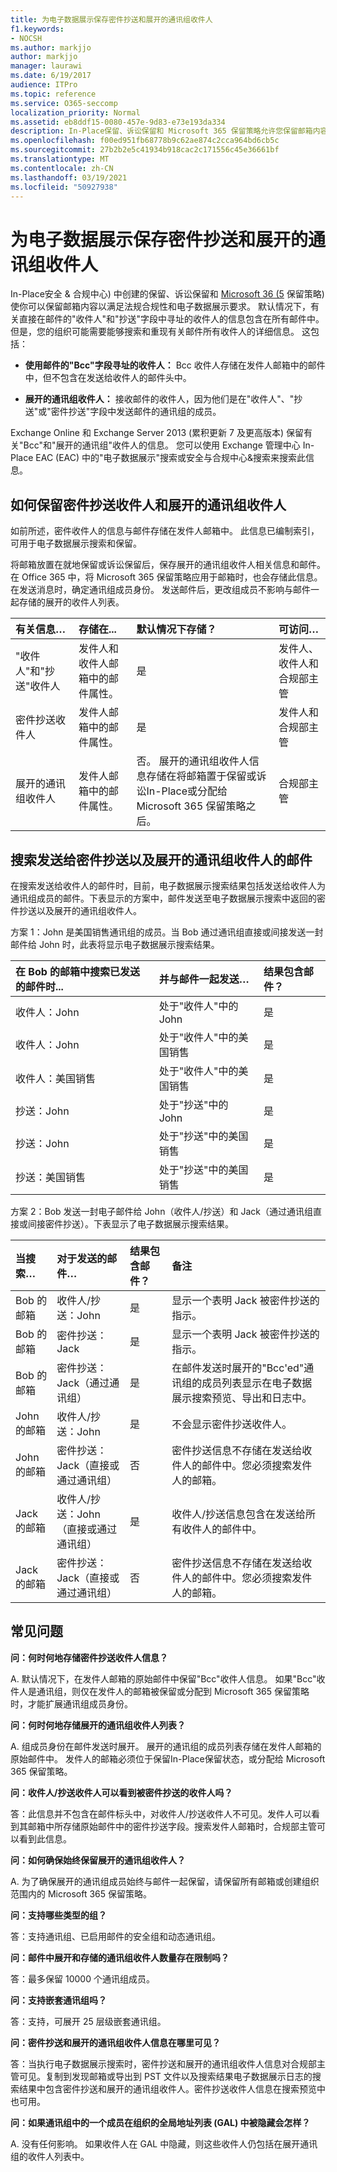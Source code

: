```yaml
---
title: 为电子数据展示保存密件抄送和展开的通讯组收件人
f1.keywords:
- NOCSH
ms.author: markjjo
author: markjjo
manager: laurawi
ms.date: 6/19/2017
audience: ITPro
ms.topic: reference
ms.service: O365-seccomp
localization_priority: Normal
ms.assetid: eb8ddf15-0080-457e-9d83-e73e193da334
description: In-Place保留、诉讼保留和 Microsoft 365 保留策略允许您保留邮箱内容，以满足法规合规性和电子数据展示要求。
ms.openlocfilehash: f00ed951fb68778b9c62ae874c2cca964bd6cb5c
ms.sourcegitcommit: 27b2b2e5c41934b918cac2c171556c45e36661bf
ms.translationtype: MT
ms.contentlocale: zh-CN
ms.lasthandoff: 03/19/2021
ms.locfileid: "50927938"
---
```

# <a name="preserve-bcc-and-expanded-distribution-group-recipients-for-ediscovery"></a>为电子数据展示保存密件抄送和展开的通讯组收件人
  
In-Place安全 & 合规中心) 中创建的保留、诉讼保留和 [Microsoft 36 (5](./retention.md) 保留策略) 使你可以保留邮箱内容以满足法规合规性和电子数据展示要求。 默认情况下，有关直接在邮件的"收件人"和"抄送"字段中寻址的收件人的信息包含在所有邮件中。 但是，您的组织可能需要能够搜索和重现有关邮件所有收件人的详细信息。 这包括：
  
- **使用邮件的"Bcc"字段寻址的收件人：** Bcc 收件人存储在发件人邮箱中的邮件中，但不包含在发送给收件人的邮件头中。 
    
- **展开的通讯组收件人：** 接收邮件的收件人，因为他们是在"收件人"、"抄送"或"密件抄送"字段中发送邮件的通讯组的成员。 
    
Exchange Online 和 Exchange Server 2013 (累积更新 7 及更高版本) 保留有关"Bcc"和"展开的通讯组"收件人的信息。 您可以使用 Exchange 管理中心 In-Place EAC (EAC) 中的"电子数据展示"搜索或安全与合规中心&搜索来搜索此信息。 
  
## <a name="how-bcc-recipients-and-expanded-distribution-group-recipients-are-preserved"></a>如何保留密件抄送收件人和展开的通讯组收件人

如前所述，密件收件人的信息与邮件存储在发件人邮箱中。 此信息已编制索引，可用于电子数据展示搜索和保留。 
  
将邮箱放置在就地保留或诉讼保留后，保存展开的通讯组收件人相关信息和邮件。 在 Office 365 中，将 Microsoft 365 保留策略应用于邮箱时，也会存储此信息。 在发送消息时，确定通讯组成员身份。 发送邮件后，更改组成员不影响与邮件一起存储的展开的收件人列表。 
  
| 有关信息… | 存储在... | 默认情况下存储？ | 可访问… |
|:-----|:-----|:-----|:-----|
|"收件人"和"抄送"收件人  <br/> |发件人和收件人邮箱中的邮件属性。  <br/> |是  <br/> |发件人、收件人和合规部主管  <br/> |
|密件抄送收件人  <br/> |发件人邮箱中的邮件属性。  <br/> |是  <br/> |发件人和合规部主管  <br/> |
|展开的通讯组收件人  <br/> |发件人邮箱中的邮件属性。  <br/> |否。 展开的通讯组收件人信息存储在将邮箱置于保留或诉讼In-Place或分配给 Microsoft 365 保留策略之后。  <br/> |合规部主管  <br/> |
   
## <a name="searching-for-messages-sent-to-bcc-and-expanded-distribution-group-recipients"></a>搜索发送给密件抄送以及展开的通讯组收件人的邮件

在搜索发送给收件人的邮件时，目前，电子数据展示搜索结果包括发送给收件人为通讯组成员的邮件。下表显示的方案中，邮件发送至电子数据展示搜索中返回的密件抄送以及展开的通讯组收件人。
  
方案 1：John 是美国销售通讯组的成员。当 Bob 通过通讯组直接或间接发送一封邮件给 John 时，此表将显示电子数据展示搜索结果。
  
| 在 Bob 的邮箱中搜索已发送的邮件时... | 并与邮件一起发送… | 结果包含邮件？ |
|:-----|:-----|:-----|
|收件人：John  <br/> |处于"收件人"中的 John  <br/> |是  <br/> |
|收件人：John  <br/> |处于"收件人"中的美国销售  <br/> |是  <br/> |
|收件人：美国销售  <br/> |处于"收件人"中的美国销售  <br/> |是  <br/> |
|抄送：John  <br/> |处于"抄送"中的 John  <br/> |是  <br/> |
|抄送：John  <br/> |处于"抄送"中的美国销售  <br/> |是  <br/> |
|抄送：美国销售  <br/> |处于"抄送"中的美国销售  <br/> |是  <br/> |
   
方案 2：Bob 发送一封电子邮件给 John（收件人/抄送）和 Jack（通过通讯组直接或间接密件抄送）。下表显示了电子数据展示搜索结果。
  
| 当搜索… | 对于发送的邮件… | 结果包含邮件？ | 备注 |
|:-----|:-----|:-----|:-----|
|Bob 的邮箱  <br/> |收件人/抄送：John  <br/> |是  <br/> |显示一个表明 Jack 被密件抄送的指示。  <br/> |
|Bob 的邮箱  <br/> |密件抄送：Jack  <br/> |是  <br/> |显示一个表明 Jack 被密件抄送的指示。  <br/> |
|Bob 的邮箱  <br/> |密件抄送：Jack（通过通讯组）  <br/> |是  <br/> |在邮件发送时展开的"Bcc'ed"通讯组的成员列表显示在电子数据展示搜索预览、导出和日志中。  <br/> |
|John 的邮箱  <br/> |收件人/抄送：John  <br/> |是  <br/> |不会显示密件抄送收件人。  <br/> |
|John 的邮箱  <br/> |密件抄送：Jack（直接或通过通讯组）  <br/> |否  <br/> |密件抄送信息不存储在发送给收件人的邮件中。您必须搜索发件人的邮箱。  <br/> |
|Jack 的邮箱  <br/> |收件人/抄送：John（直接或通过通讯组）  <br/> |是  <br/> |收件人/抄送信息包含在发送给所有收件人的邮件中。  <br/> |
|Jack 的邮箱  <br/> |密件抄送：Jack（直接或通过通讯组）  <br/> |否  <br/> |密件抄送信息不存储在发送给收件人的邮件中。您必须搜索发件人的邮箱。  <br/> |
   
## <a name="frequently-asked-questions"></a>常见问题

 **问：何时何地存储密件抄送收件人信息？**
  
A. 默认情况下，在发件人邮箱的原始邮件中保留"Bcc"收件人信息。 如果"Bcc"收件人是通讯组，则仅在发件人的邮箱被保留或分配到 Microsoft 365 保留策略时，才能扩展通讯组成员身份。
  
 **问：何时何地存储展开的通讯组收件人列表？**
  
A. 组成员身份在邮件发送时展开。 展开的通讯组的成员列表存储在发件人邮箱的原始邮件中。 发件人的邮箱必须位于保留In-Place保留状态，或分配给 Microsoft 365 保留策略。
  
 **问：收件人/抄送收件人可以看到被密件抄送的收件人吗？**
  
答：此信息并不包含在邮件标头中，对收件人/抄送收件人不可见。发件人可以看到其邮箱中所存储原始邮件中的密件抄送字段。搜索发件人邮箱时，合规部主管可以看到此信息。
  
 **问：如何确保始终保留展开的通讯组收件人？**
  
A. 为了确保展开的通讯组成员始终与邮件一起保留，请保留[](/Exchange/policy-and-compliance/holds/place-all-mailboxes-on-hold)所有邮箱或创建组织范围内的 Microsoft 365 保留策略。 
  
 **问：支持哪些类型的组？**
  
答：支持通讯组、已启用邮件的安全组和动态通讯组。 
  
 **问：邮件中展开和存储的通讯组收件人数量存在限制吗？**
  
答：最多保留 10000 个通讯组成员。
  
 **问：支持嵌套通讯组吗？**
  
答：支持，可展开 25 层级嵌套通讯组。
  
 **问：密件抄送和展开的通讯组收件人信息在哪里可见？**
  
答：当执行电子数据展示搜索时，密件抄送和展开的通讯组收件人信息对合规部主管可见。复制到发现邮箱或导出到 PST 文件以及搜索结果电子数据展示日志的搜索结果中包含密件抄送和展开的通讯组收件人。密件抄送收件人信息在搜索预览中也可用。
  
 **问：如果通讯组中的一个成员在组织的全局地址列表 (GAL) 中被隐藏会怎样？**
  
A. 没有任何影响。 如果收件人在 GAL 中隐藏，则这些收件人仍包括在展开通讯组的收件人列表中。